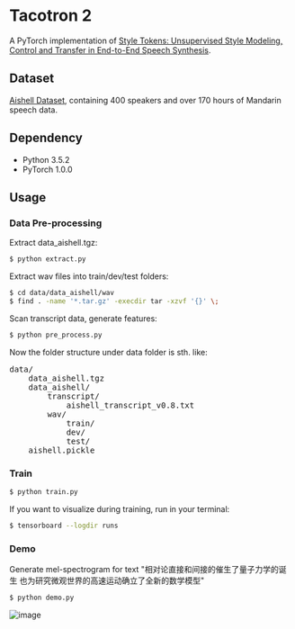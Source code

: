 # Tacotron 2

A PyTorch implementation of [Style Tokens: Unsupervised Style Modeling, Control and Transfer in End-to-End Speech Synthesis](https://arxiv.org/abs/1803.09017).

## Dataset

[Aishell Dataset](http://www.openslr.org/33/), containing 400 speakers and over 170 hours of Mandarin speech data.

## Dependency

- Python 3.5.2
- PyTorch 1.0.0

## Usage
### Data Pre-processing
Extract data_aishell.tgz:
```bash
$ python extract.py
```

Extract wav files into train/dev/test folders:
```bash
$ cd data/data_aishell/wav
$ find . -name '*.tar.gz' -execdir tar -xzvf '{}' \;
```

Scan transcript data, generate features:
```bash
$ python pre_process.py
```

Now the folder structure under data folder is sth. like:
<pre>
data/
    data_aishell.tgz
    data_aishell/
        transcript/
            aishell_transcript_v0.8.txt
        wav/
            train/
            dev/
            test/
    aishell.pickle
</pre>

### Train
```bash
$ python train.py
```

If you want to visualize during training, run in your terminal:
```bash
$ tensorboard --logdir runs
```

### Demo
Generate mel-spectrogram for text "相对论直接和间接的催生了量子力学的诞生 也为研究微观世界的高速运动确立了全新的数学模型"
```bash
$ python demo.py
```
![image](https://github.com/foamliu/Tacotron2-CN/raw/master/images/mel_spec.jpg)
